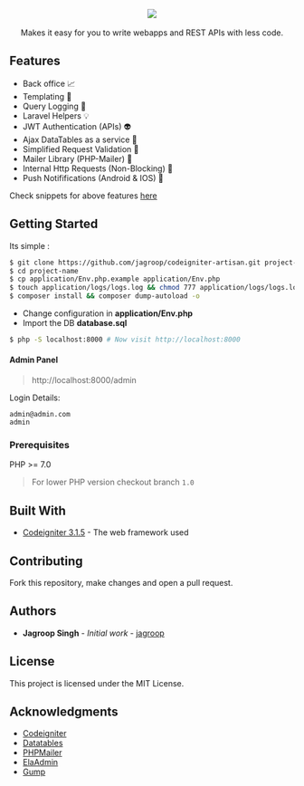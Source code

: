 <p align="center">  
  <img src="https://github.com/jagroop/codeigniter-artisan/blob/master/docs/logo.png">
  <br><br>
  Makes it easy for you to write webapps and REST APIs with less code.
</p>


## Features
- Back office :chart_with_upwards_trend:
- Templating :bookmark:
- Query Logging :memo:
- Laravel Helpers :bulb:
- JWT Authentication (APIs) :alien:
- Ajax DataTables as a service :tada:
- Simplified Request Validation :robot:
- Mailer Library (PHP-Mailer) :page_facing_up:
- Internal Http Requests (Non-Blocking) :rocket:
- Push Notififications (Android & IOS) :speech_balloon:

Check snippets for above features [here](https://github.com/jagroop/codeigniter-artisan/blob/master/snippets.md)

## Getting Started

Its simple :

```bash
$ git clone https://github.com/jagroop/codeigniter-artisan.git project-name
$ cd project-name
$ cp application/Env.php.example application/Env.php
$ touch application/logs/logs.log && chmod 777 application/logs/logs.log
$ composer install && composer dump-autoload -o
```
 - Change configuration in __application/Env.php__
 - Import the DB __database.sql__

```bash
$ php -S localhost:8000 # Now visit http://localhost:8000
```
#### Admin Panel
> http://localhost:8000/admin

Login Details:
```
admin@admin.com
admin
```
### Prerequisites

PHP >= 7.0

> For lower PHP version checkout branch ```1.0```


## Built With

* [Codeigniter 3.1.5](https://codeigniter.com/) - The web framework used

## Contributing

Fork this repository, make changes and open a pull request.
 

## Authors

* **Jagroop Singh** - *Initial work* - [jagroop](https://github.com/jagroop)

## License

This project is licensed under the MIT License.

## Acknowledgments

* [Codeigniter](https://codeigniter.com)
* [Datatables](https://datatables.net)
* [PHPMailer](https://github.com/PHPMailer/PHPMailer)
* [ElaAdmin](https://colorlib.com/polygon/elaadmin)
* [Gump](https://github.com/Wixel/GUMP)
